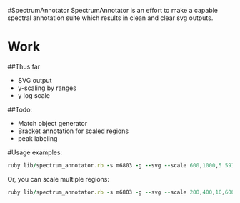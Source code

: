 #SpectrumAnnotator 
SpectrumAnnotator is an effort to make a capable spectral annotation suite which results in clean and clear svg outputs. 

# Work
##Thus far
* SVG output
* y-scaling by ranges
* y log scale

##Todo: 
* Match object generator
* Bracket annotation for scaled regions
* peak labeling


#Usage examples: 
```ruby 
ruby lib/spectrum_annotator.rb -s m6803 -g --svg --scale 600,1000,5 591.73-68.03.txt
```

Or, you can scale multiple regions: 
```ruby 
ruby lib/spectrum_annotator.rb -s m6803 -g --svg --scale 200,400,10,600,1000,5 591.73-68.03.txt
```
